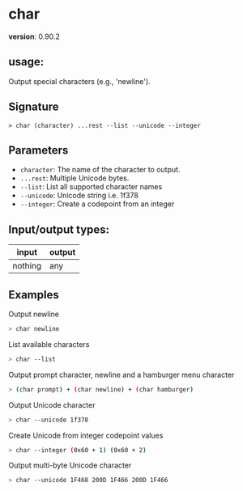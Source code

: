 # char

**version**: 0.90.2

## **usage**:

Output special characters (e.g., 'newline').

## Signature

`> char (character) ...rest --list --unicode --integer`

## Parameters

- `character`: The name of the character to output.
- `...rest`: Multiple Unicode bytes.
- `--list`: List all supported character names
- `--unicode`: Unicode string i.e. 1f378
- `--integer`: Create a codepoint from an integer

## Input/output types:

| input   | output |
| ------- | ------ |
| nothing | any    |

## Examples

Output newline

```bash
> char newline
```

List available characters

```bash
> char --list
```

Output prompt character, newline and a hamburger menu character

```bash
> (char prompt) + (char newline) + (char hamburger)
```

Output Unicode character

```bash
> char --unicode 1f378
```

Create Unicode from integer codepoint values

```bash
> char --integer (0x60 + 1) (0x60 + 2)
```

Output multi-byte Unicode character

```bash
> char --unicode 1F468 200D 1F466 200D 1F466
```
